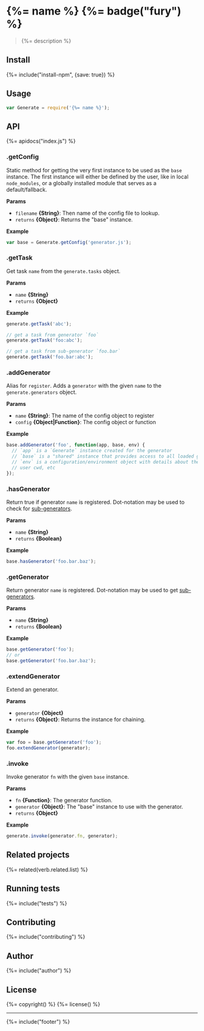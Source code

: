 # {%= name %} {%= badge("fury") %}

> {%= description %}

## Install
{%= include("install-npm", {save: true}) %}

## Usage

```js
var Generate = require('{%= name %}');
```

## API
{%= apidocs("index.js") %}

### .getConfig

Static method for getting the very first instance to be used as the `base` instance. The first instance will either be defined by the user, like in local `node_modules`, or a globally installed module that serves as a default/fallback.

**Params**

* `filename` **{String}**: Then name of the config file to lookup.
* `returns` **{Object}**: Returns the "base" instance.

**Example**

```js
var base = Generate.getConfig('generator.js');
```

### .getTask

Get task `name` from the `generate.tasks` object.

**Params**

* `name` **{String}**
* `returns` **{Object}**

**Example**

```js
generate.getTask('abc');

// get a task from generator `foo`
generate.getTask('foo:abc');

// get a task from sub-generator `foo.bar`
generate.getTask('foo.bar:abc');
```

### .addGenerator

Alias for `register`. Adds a `generator` with the given `name` to the `generate.generators` object.

**Params**

* `name` **{String}**: The name of the config object to register
* `config` **{Object|Function}**: The config object or function

**Example**

```js
base.addGenerator('foo', function(app, base, env) {
  // `app` is a `Generate` instance created for the generator
  // `base` is a "shared" instance that provides access to all loaded generators
  // `env` is a configuration/environment object with details about the generator,
  // user cwd, etc
});
```

### .hasGenerator

Return true if generator `name` is registered. Dot-notation may be used to check for [sub-generators](#sub-generators).

**Params**

* `name` **{String}**
* `returns` **{Boolean}**

**Example**

```js
base.hasGenerator('foo.bar.baz');
```

### .getGenerator

Return generator `name` is registered. Dot-notation may be used to get [sub-generators](#sub-generators).

**Params**

* `name` **{String}**
* `returns` **{Boolean}**

**Example**

```js
base.getGenerator('foo');
// or
base.getGenerator('foo.bar.baz');
```

### .extendGenerator

Extend an generator.

**Params**

* `generator` **{Object}**
* `returns` **{Object}**: Returns the instance for chaining.

**Example**

```js
var foo = base.getGenerator('foo');
foo.extendGenerator(generator);
```

### .invoke

Invoke generator `fn` with the given `base` instance.

**Params**

* `fn` **{Function}**: The generator function.
* `generator` **{Object}**: The "base" instance to use with the generator.
* `returns` **{Object}**

**Example**

```js
generate.invoke(generator.fn, generator);
```

## Related projects
{%= related(verb.related.list) %}  

## Running tests
{%= include("tests") %}

## Contributing
{%= include("contributing") %}

## Author
{%= include("author") %}

## License
{%= copyright() %}
{%= license() %}

***

{%= include("footer") %}
